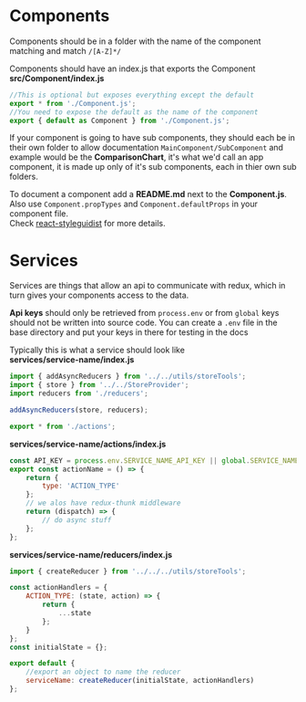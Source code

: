 # Components

Components should be in a folder with the name of the component matching and match `/[A-Z]*/`

Components should have an index.js that exports the Component  
**src/Component/index.js**

```js
//This is optional but exposes everything except the default
export * from './Component.js';
//You need to expose the default as the name of the component
export { default as Component } from './Component.js';
```

If your component is going to have sub components, they should each be in their own folder to allow documentation `MainComponent/SubComponent` and example would be the **ComparisonChart**, it's what we'd call an app component, it is made up only of it's sub components, each in thier own sub folders.

To document a component add a **README&period;md** next to the **Component.js**.
Also use `Component.propTypes` and `Component.defaultProps` in your component file.  
Check [react-styleguidist](https://github.com/styleguidist/react-styleguidist/) for more details.

# Services

Services are things that allow an api to communicate with redux, which in turn gives your components access to the data.

**Api keys** should only be retrieved from `process.env` or from `global` keys should not be written into source code. You can create a `.env` file in the base directory and put your keys in there for testing in the docs

Typically this is what a service should look like  
**services/service-name/index.js**

```js
import { addAsyncReducers } from '../../utils/storeTools';
import { store } from '../../StoreProvider';
import reducers from './reducers';

addAsyncReducers(store, reducers);

export * from './actions';
```

**services/service-name/actions/index.js**

```js
const API_KEY = process.env.SERVICE_NAME_API_KEY || global.SERVICE_NAME_API_KEY;
export const actionName = () => {
	return {
		type: 'ACTION_TYPE'
	};
	// we alos have redux-thunk middleware
	return (dispatch) => {
		// do async stuff
	};
};
```

**services/service-name/reducers/index.js**

```js
import { createReducer } from '../../../utils/storeTools';

const actionHandlers = {
	ACTION_TYPE: (state, action) => {
		return {
			...state
		};
	}
};
const initialState = {};

export default {
	//export an object to name the reducer
	serviceName: createReducer(initialState, actionHandlers)
};
```
